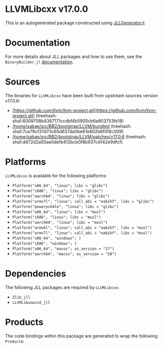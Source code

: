 # LLVMLibcxx v17.0.0
This is an autogenerated package constructed using [JLLGenerator.jl](https://github.com/JuliaPackaging/BinaryBuilder2.jl/tree/main/JLLGenerator.jl).

# Documentation
For more details about JLL packages and how to use them, see the `BinaryBuilder.jl` [documentation](https://docs.binarybuilder.org/stable/jll/).

# Sources
The binaries for `LLVMLibcxx` have been built from upstream sources version v17.0.6:

 - [https://github.com/llvm/llvm-project.git](https://github.com/llvm/llvm-project.git) (treehash: sha1:6009708b4367171ccdbf4b5905cb6a803753fe18)
 - [/home/sabae/src/BB2/bootstrap/LLVM/bundled](/home/sabae/src/BB2/bootstrap/LLVM/bundled) (treehash: sha1:7ca79cf37d73c65d637da0be61e802b6f0f8c009)
 - [/home/sabae/src/BB2/bootstrap/LLVM/patches/v17.0.6](/home/sabae/src/BB2/bootstrap/LLVM/patches/v17.0.6) (treehash: sha1:d472d2a50ae0defb412bcb0f8b937cd142e9dfcf)
# Platforms

`LLVMLibcxx` is available for the following platforms:

 - `Platform("x86_64", "linux"; libc = "glibc")`
 - `Platform("i686", "linux"; libc = "glibc")`
 - `Platform("aarch64", "linux"; libc = "glibc")`
 - `Platform("armv7l", "linux"; call_abi = "eabihf", libc = "glibc")`
 - `Platform("powerpc64le", "linux"; libc = "glibc")`
 - `Platform("x86_64", "linux"; libc = "musl")`
 - `Platform("i686", "linux"; libc = "musl")`
 - `Platform("aarch64", "linux"; libc = "musl")`
 - `Platform("armv6l", "linux"; call_abi = "eabihf", libc = "musl")`
 - `Platform("armv7l", "linux"; call_abi = "eabihf", libc = "musl")`
 - `Platform("x86_64", "windows"; )`
 - `Platform("i686", "windows"; )`
 - `Platform("x86_64", "macos"; os_version = "17")`
 - `Platform("aarch64", "macos"; os_version = "20")`
# Dependencies
The following JLL packages are required by `LLVMLibcxx`:

 - `Zlib_jll`
 - `LLVMLibunwind_jll`
# Products

The code bindings within this package are generated to wrap the following `Product`s:
<TODO>

